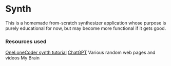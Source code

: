 # Synth

This is a homemade from-scratch synthesizer application whose purpose is purely educational for now, but may become more functional if it gets good.

### Resources used
[OneLoneCoder synth tutorial](https://github.com/OneLoneCoder/synth)
[ChatGPT](https://chatgpt.com)
Various random web pages and videos
My Brain
